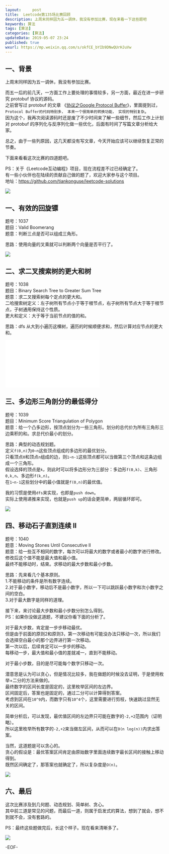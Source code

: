 ```yaml
---   
layout:     post  
title:  Leetcode第135场比赛回顾  
description: 上周末同样因为五一调休，我没有参加比赛，现在来看一下这些题吧    
keywords: 算法  
tags: [算法]    
categories: [算法]  
updateData: 2019-05-07 23:24   
published: true 
wxurl: https://mp.weixin.qq.com/s/okfCE_bYIb9DNwQUrHJuVw  
---  
```



## 一、背景  


上周末同样因为五一调休，我没有参加比赛。  


而五一后的前几天，一方面工作上要处理的事情较多，另一方面，最近在进一步研究 protobuf 协议的源码。  
之前曾写过 protobuf 的文章 《[协议之Google Protocol Buffer](https://mp.weixin.qq.com/s/EfRqjYeqxWev5VId-JuaGA)》，里面提到过，`Protocol Buffer的代码特别多， 本来一个很简单的转换功能， 实现的特别复杂`。  
因为这个，我再次阅读源码时还是废了不少时间来了解一些细节，然后工作上计划对 protobuf 的序列化与反序列化做一些优化，后面有时间了写篇文章分析给大家。  


总之，由于一些列原因，这几天都没有写文章，今天开始应该可以继续恢复正常的节奏。  


下面来看看这次比赛的四道题吧。  


PS：关于《Leetcode互动编程》项目，现在流程差不过已经确定了。  
有一些小伙伴也在陆续的贡献自己做的题了，欢迎大家参与这个项目。  
地址：https://github.com/tiankonguse/leetcode-solutions  


![](//res2019.tiankonguse.com/images/2019/05/07/001.png)  


## 一、有效的回旋镖  


题号：1037  
题目：Valid Boomerang  
题意：判断三点是否可以组成三角形。  


思路：使用向量的叉乘就可以判断两个向量是否平行了。  


![](//res2019.tiankonguse.com/images/2019/05/07/002.png)  


## 二、求二叉搜索树的更大和树  


题号：1038  
题目：Binary Search Tree to Greater Sum Tree  
题意：求二叉搜索树每个定点的更大和。  
二哈搜索树定义：左子树所有节点小于等于根节点，右子树所有节点大于等于根节点，子树通用保持这个性质。  
更大和定义：大于等于当前节点的值的和。  


思路：dfs 从大到小遍历这棵树，遍历的时候顺便求和，然后计算对应节点的更大和。  


![](//res2019.tiankonguse.com/images/2019/05/07/003.cpp)  


## 三、多边形三角剖分的最低得分  


题号：1039  
题目：Minimum Score Triangulation of Polygon  
题意：给一个凸多边形，按顶点划分为一些三角形。划分的总代价为所有三角形三边乘积的和。求总代价最小的划分。  


思路：典型的动态规划题。  
定义`f(0,n)`为`0~n`这些顶点组成的多边形的最优划分。  
只看顶点`0`和顶点`n`组成的边，则`1~n-1`这些顶点都可以当做第三个顶点和这条边组成一个三角形。  
假设选择的顶点是`k`，则此时可以将多边形分为三部分：多边形`f(0,k)`、三角形`0,k,n`、多边形`f(k,n)`。  
在`1~n-1`这些划分中的最小值就是`f(0,n)`的最优值。  


我的习惯是使用`dfs`来实现，也即是`push down`。  
实际上使用递推来实现，也就是`push up`的话会更简单，两层循环即可。  


![](//res2019.tiankonguse.com/images/2019/05/07/004.png)  


## 四、移动石子直到连续 II  


题号：1040  
题意：Moving Stones Until Consecutive II  
题意：给一些互不相同的数字，每次可以将最大的数字或者最小的数字进行修改。修改后这个值不能是最大值和最小值。  
最终不能移动时，结束。求移动的最大步数和最小步数。  


思路：先来看几个基本原则。  
1.不能移动的条件是所有数字连续。  
2.对于最小数字，移动后不是最小数字，所以一下可以跳跃最小数字和次小数字之间的空白。  
3.对于最大数字是同样的道理。  


接下来，来讨论最大步数和最小步数分别怎么得到。  
PS：如果你没做这道题，不建议你看下面的分析了。  


对于最大步数，肯定是一步步移动最优。  
但是由于前面的原则2和原则3，第一次移动有可能没办法只移动一次，所以我们会选择空白最小的那个边界进行第一次移动。  
第一次以后，后续肯定可以一步步的移动。  
每移动一步，最大值和最小值的差就减一，直到不能移动。  


对于最小步数，目的是尽可能每个数字只移动一次。  


潜意思是认为可以贪心，但是情况比较多，我在做题的时候没去证明，于是使用枚举+二分的方法来做的。  
最终数字的区间长度是固定的，这里枚举区间的左边界。  
区间固定后，答案也是固定的，通过二分可以计算得到答案。  
考虑到区间在`10^9`内，而数字只有`10^4`个，这里需要进行剪枝，快速跳过显然无关的区间。  


简单分析后，可以发现，最优值区间的左边界只可能在数字的`-2,+2`范围内（证明略）。  
所以这里枚举所有数字的`-2,+2`来当做左区间，从而可以在`O(n log(n))`内求出答案。  


当然，这道题是可以贪心的。  
贪心的假设是：最优答案区间肯定由原始数字里面连续数字最长区间的接触上移动得到。  
既然区间确定了，那答案也就确定了，所以复杂度是`O(n)`。  



![](//res2019.tiankonguse.com/images/2019/05/07/005.png)  


## 六、最后  


这次比赛涉及到几何题、动态规划、简单树、贪心。  
其中前三道是常见的问题，而最后一道，则属于启发式的算法，想到了就会，想不到就不会，没有套路的。  


PS：最终这些题做完后，长这个样子。现在看来清晰多了。  


![](//res2019.tiankonguse.com/images/2019/05/07/006.png)  



-EOF-  


